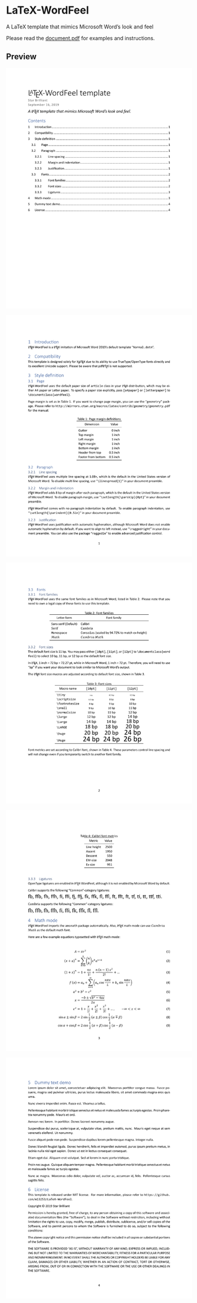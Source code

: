 # LaTeX-WordFeel

A LaTeX template that mimics Microsoft Word’s look and feel

Please read the [document.pdf](document.pdf) for examples and instructions.

## Preview

![Preview Cover Page](preview/0.svg)

![Preview Page 1](preview/1.svg)

![Preview Page 2](preview/2.svg)

![Preview Page 3](preview/3.svg)

![Preview Page 4](preview/4.svg)
